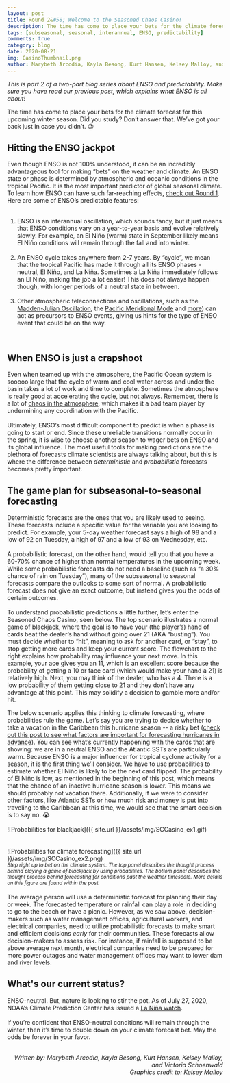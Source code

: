 ```yaml
---
layout: post
title: Round 2&#58; Welcome to the Seasoned Chaos Casino!
description: The time has come to place your bets for the climate forecast for this upcoming winter season. 
tags: [subseasonal, seasonal, interannual, ENSO, predictability]
comments: true
category: blog
date: 2020-08-21
img: CasinoThumbnail.png
author: Marybeth Arcodia, Kayla Besong, Kurt Hansen, Kelsey Malloy, and Victoria Schoenwald
---
```


<i>This is part 2 of a two-part blog series about ENSO and predictability. Make sure you have read our previous post, which explains what ENSO is all about!</i>

The time has come to place your bets for the climate forecast for this upcoming winter season. Did you study? Don’t answer that. We’ve got your back just in case you didn’t. :wink:
<br>
<h2>Hitting the ENSO jackpot</h2>

Even though ENSO is not 100% understood, it can be an incredibly advantageous tool for making “bets” on the weather and climate. An ENSO state or phase is determined by atmospheric and oceanic conditions in the tropical Pacific. It is the most important predictor of global seasonal climate. To learn how ENSO can have such far-reaching effects, [check out Round 1](https://seasonedchaos.github.io/Round-1-ENSO-is-King/). Here are some of ENSO’s predictable features: 
<br><br>
1. ENSO is an interannual oscillation, which sounds fancy, but it just means that ENSO conditions vary on a year-to-year basis and evolve relatively slowly. For example, an El Niño (warm) state in September likely means El Niño conditions will remain through the fall and into winter. 
<br><br>
2. An ENSO cycle takes anywhere from 2-7 years. By “cycle”, we mean that the tropical Pacific has made it through all its ENSO phases - neutral, El Niño, and La Niña. Sometimes a La Niña immediately follows an El Niño, making the job a lot easier! This does not always happen though, with longer periods of a neutral state in between. 
<br><br>
3. Other atmospheric teleconnections and oscillations, such as the [Madden-Julian Oscillation](https://seasonedchaos.github.io/What-Can-the-Tropics-Tell-Us-About-Next-Weeks-Weather/), the [Pacific Meridional Mode](https://www.climate.gov/news-features/blogs/enso/your-eight-minute-speed-date-pacific-meridional-mode) and [more](https://www.climate.gov/news-features/blogs/enso/visit-zoo-climate-patterns-can-precede-enso)) can act as precursors to ENSO events, giving us hints for the type of ENSO event that could be on the way.
<br>
<h2>When ENSO is just a crapshoot</h2>

Even when teamed up with the atmosphere, the Pacific Ocean system is sooooo large that the cycle of warm and cool water across and under the basin takes a lot of work and time to complete. Sometimes the atmosphere is really good at accelerating the cycle, but not always. Remember, there is a lot of [chaos in the atmosphere](https://seasonedchaos.github.io/a-personality-test-for-our-climate-system-the-basis-for-forecasting-in-between/), which makes it a bad team player by undermining any coordination with the Pacific. 
<br><br>
Ultimately, ENSO’s most difficult component to predict is when a phase is going to start or end. Since these unreliable transitions normally occur in the spring, it is wise to choose another season to wager bets on ENSO and its global influence. The most useful tools for making predictions are the plethora of forecasts climate scientists are always talking about, but this is where the difference between <i>deterministic</i> and <i>probabilistic</i> forecasts becomes pretty important.
<br>
<h2>The game plan for subseasonal-to-seasonal forecasting</h2>

Deterministic forecasts are the ones that you are likely used to seeing. These forecasts include a specific value for the variable you are looking to predict. For example, your 5-day weather forecast says a high of 98 and a low of 92 on Tuesday, a high of 97 and a low of 93 on Wednesday, etc. 
<br><br>
A probabilistic forecast, on the other hand, would tell you that you have a 60-70% chance of higher than normal temperatures in the upcoming week. While some probabilistic forecasts do not need a baseline (such as “a 30% chance of rain on Tuesday”), many of the subseasonal to seasonal forecasts compare the outlooks to some sort of normal. A probabilistic forecast does not give an exact outcome, but instead gives you the odds of certain outcomes. 
<br><br>
To understand probabilistic predictions a little further, let’s enter the Seasoned Chaos Casino, seen below. The top scenario illustrates a normal game of blackjack, where the goal is to have your (the player’s) hand of cards beat the dealer’s hand without going over 21 (AKA “busting”). You must decide whether to “hit”, meaning to ask for another card, or “stay”, to stop getting more cards and keep your current score. The flowchart to the right explains how probability may influence your next move. In this example, your ace gives you an 11, which is an excellent score because the probability of getting a 10 or face card (which would make your hand a 21) is relatively high. Next, you may think of the dealer, who has a 4. There is a low probability of them getting close to 21 and they don’t have any advantage at this point. This may solidify a decision to gamble more and/or hit.

The below scenario applies this thinking to climate forecasting, where probabilities rule the game. Let’s say you are trying to decide whether to take a vacation in the Caribbean this hurricane season -- a risky bet ([check out this post to see what factors are important for forecasting hurricanes in advance](https://seasonedchaos.github.io/Forecasting-Hurricanes-Beyond-Weather/)). You can see what’s currently happening with the cards that are showing: we are in a neutral ENSO and the Atlantic SSTs are particularly warm. Because ENSO is a major influencer for tropical cyclone activity for a season, it is the first thing we’ll consider. We have to use probabilities to estimate whether El Niño is likely to be the next card flipped. The probability of El Niño is low, as mentioned in the beginning of this post, which means that the chance of an inactive hurricane season is lower. This means we should probably not vacation there. Additionally, if we were to consider other factors, like Atlantic SSTs or how much risk and money is put into traveling to the Caribbean at this time, we would see that the smart decision is to say no. :sob: 
<br><br>
![Probabilities for blackjack]({{ site.url }}/assets/img/SCCasino_ex1.gif)
<br><br><br>
![Probabilities for climate forecasting]({{ site.url }}/assets/img/SCCasino_ex2.png)
<br><sub><i>Step right up to bet on the climate system. The top panel describes the thought process behind playing a game of blackjack by using probabilites. The bottom panel describes the thought process behind forecasting for conditions past the weather timescale. More details on this figure are found within the post.</i></sub>
<br><br>
The average person will use a deterministic forecast for planning their day or week. The forecasted temperature or rainfall can play a role in deciding to go to the beach or have a picnic.  However, as we saw above, decision-makers such as water management offices, agricultural workers, and electrical companies, need to utilize probabilistic forecasts to make smart and efficient decisions <i>early</i> for their communities. These forecasts allow decision-makers to assess risk. For instance, if rainfall is supposed to be above average next month, electrical companies need to be prepared for more power outages and water management offices may want to lower dam and river levels. 
<br>
<h2>What's our current status?</h2>

ENSO-neutral. But, nature is looking to stir the pot. As of July 27, 2020, NOAA’s Climate Prediction Center has issued a [La Niña watch](https://www.cpc.ncep.noaa.gov/products/analysis_monitoring/enso_advisory/ensodisc.shtml).
<br><br>
If you’re confident that ENSO-neutral conditions will remain through the winter, then it’s time to double down on your climate forecast bet. May the odds be forever in your favor.
<br><br>
<div style="text-align: right"><i> Written by: Marybeth Arcodia, Kayla Besong, Kurt Hansen, Kelsey Malloy, and Victoria Schoenwald </i></div>
<div style="text-align: right"><i> Graphics credit to: Kelsey Malloy </i></div>

